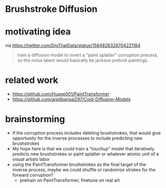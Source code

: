 # Brushstroke Diffusion

# motivating idea

via https://twitter.com/DigThatData/status/1584826328704221184

> train a diffusion model to invert a "paint splatter" corruption process, so the noise latent would basically be jackson pollock paintings.

# related work

* https://github.com/Huage001/PaintTransformer
* https://github.com/arpitbansal297/Cold-Diffusion-Models

# brainstorming

* if the corruption process includes deleting brushstrokes, that would give opportunity for the inverse processes to include predicting new brushstrokes
* My hope here is that we could train a "touchup" model that iteratively predicts new brushstrokes or paint splatter or whatever atomic unit of a visual artists labor
* using the PaintTransformer brushstrokes as the final target of the inverse process, maybe we could shuffle or randomize strokes for the forward corruption?
  * pretrain on PaintTransformer, finetune on real art
